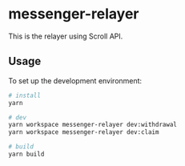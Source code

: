# messenger-relayer

This is the relayer using Scroll API.

## Usage

To set up the development environment:

```bash
# install
yarn

# dev
yarn workspace messenger-relayer dev:withdrawal
yarn workspace messenger-relayer dev:claim

# build
yarn build
```
